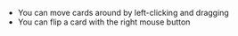 * You can move cards around by left-clicking and dragging
* You can flip a card with the right mouse button
